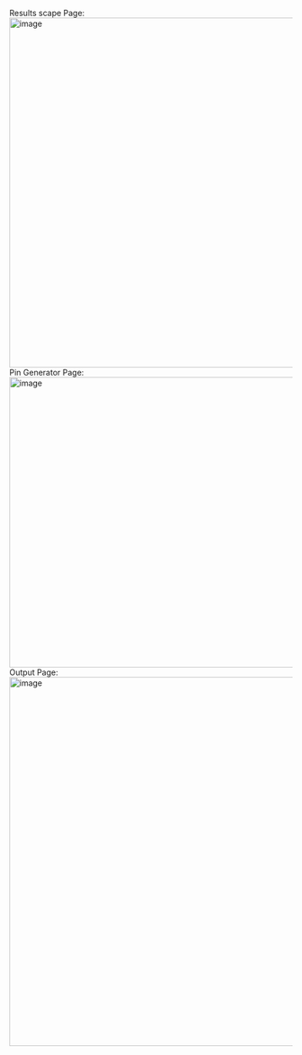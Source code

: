 Results scape Page:
<img width="992" height="623" alt="image" src="https://github.com/user-attachments/assets/0cbf2533-8e3b-4496-8f61-2d8165d8783d" />
Pin Generator Page:
<img width="556" height="517" alt="image" src="https://github.com/user-attachments/assets/e8305d8e-1db0-4f93-8307-d74ef39a2153" />
Output Page:
<img width="945" height="657" alt="image" src="https://github.com/user-attachments/assets/f556f385-54d1-4714-9f3d-8a7ca1864d1a" />



